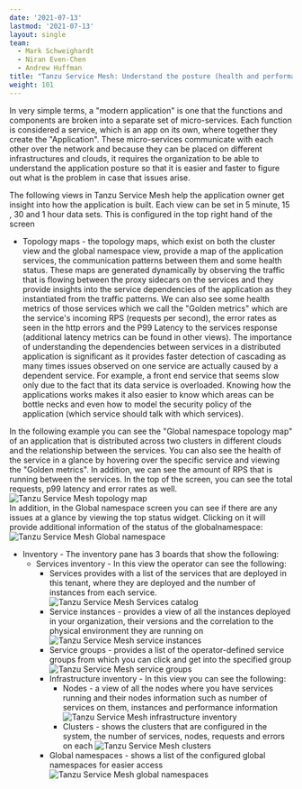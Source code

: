 ```yaml
---
date: '2021-07-13'
lastmod: '2021-07-13'
layout: single
team:
  - Mark Schweighardt
  - Niran Even-Chen
  - Andrew Huffman
title: "Tanzu Service Mesh: Understand the posture (health and performance) of your distributed application (day 1)"
weight: 101
---
```


In very simple terms, a "modern application" is one that the functions and components are broken into a separate set of micro-services. Each function is considered a service, which is an app on its own, where together they create the "Application". These micro-services communicate with each other over the network and because they can be placed on different infrastructures and clouds, it requires the organization to be able to understand the application posture so that it is easier and faster to figure out what is the problem in case that issues arise. 

The following views in Tanzu Service Mesh help the application owner get insight into how the application is built. Each view can be set in 5 minute, 15 , 30 and 1 hour data sets. This is configured in the top right hand of the screen

  * Topology maps - the topology maps, which exist on both the cluster view and the global namespace view, provide a map of the application services, the communication patterns between them and some health status. These maps are generated dynamically by observing the traffic that is flowing between the proxy sidecars on the services and they provide insights into the service dependencies of the application as they instantiated from the traffic patterns.  We can also see some health metrics of those services which we call the "Golden metrics" which are the service's incoming RPS (requests per second), the error rates as seen in the http errors and the P99 Latency to the services response (additional latency metrics can be found in other views). The importance of understanding the dependencies between services in a distributed application is significant as it provides faster detection of cascading as many times issues observed on one service are actually caused by a dependent service. For example, a front end service that seems slow only due to the fact that its data service is overloaded. Knowing how the applications works makes it also easier to know which areas can be bottle necks and even how to model the security policy of the application (which service should talk with which services).  

In the following example you can see the "Global namespace topology map" of an application that is distributed across two clusters in different clouds and the relationship between the services. You can also see the health of the service in a glance by hovering over the specific service and viewing the "Golden metrics". In addition, we can see the amount of RPS that is running between the services. In the top of the screen, you can see the total requests, p99 latency and error rates as well.  
![Tanzu Service Mesh topology map](/images/outcomes/app-observability/tsm-topology-map.png)  
In addition, in the Global namespace screen you can see if there are any issues at a glance by viewing the top status widget. Clicking on it will provide additional information of the status of the globalnamespace:  
![Tanzu Service Mesh Global namespace](/images/outcomes/app-observability/tsm-global-namespace-view.png)
  * Inventory - The inventory pane has 3 boards that show the following:  
    * Services inventory - In this view the operator can see the following:  
      * Services provides with a list of the services that are deployed in this tenant, where they are deployed and the number of instances from each service.  
      ![Tanzu Service Mesh Services catalog](/images/outcomes/app-observability/tsm-services-catalog.png)
      * Service instances - provides a view of all the instances deployed in your organization, their versions and the correlation to the physical environment they are running on  
      ![Tanzu Service Mesh service instances](/images/outcomes/app-observability/tsm-service-instances.png)
      * Service groups - provides a list of the operator-defined service groups from which you can click and get into the specified group  
      ![Tanzu Service Mesh service groups](/images/outcomes/app-observability/tsm-service-groups.png)
      * Infrastructure inventory - In this view you can see the following:  
        * Nodes - a view of all the nodes where you have services running and their nodes information such as number of services on them, instances and performance information        
        ![Tanzu Service Mesh infrastructure inventory](/images/outcomes/app-observability/tsm-infra-inventory.png)
        * Clusters - shows the clusters that are configured in the system, the number of services, nodes, requests and errors on each
        ![Tanzu Service Mesh clusters](/images/outcomes/app-observability/tsm-clusters.png)
      * Global namespaces - shows a list of the configured global namespaces for easier access  
      ![Tanzu Service Mesh global namespaces](/images/outcomes/app-observability/tsm-global-namespaces.png)

